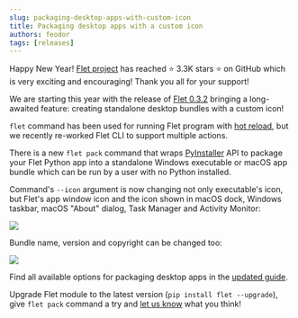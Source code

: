 ```yaml
---
slug: packaging-desktop-apps-with-custom-icon
title: Packaging desktop apps with a custom icon
authors: feodor
tags: [releases]
---
```


Happy New Year! [Flet project](https://github.com/flet-dev/flet) has reached ⭐️ 3.3K stars ⭐️ on GitHub which is very exciting and encouraging! Thank you all for your support!

We are starting this year with the release of [Flet 0.3.2](https://pypi.org/project/flet/) bringing a long-awaited feature: creating standalone desktop bundles with a custom icon!

`flet` command has been used for running Flet program with [hot reload](/docs/reference/cli/run), but we recently re-worked Flet CLI to support multiple actions.

There is a new `flet pack` command that wraps [PyInstaller](https://github.com/pyinstaller/pyinstaller) API to package your Flet Python app into a standalone Windows executable or macOS app bundle which can be run by a user with no Python installed.

Command's `--icon` argument is now changing not only executable's icon, but Flet's app window icon and the icon shown in macOS dock, Windows taskbar, macOS "About" dialog, Task Manager and Activity Monitor:

<img src="/img/docs/getting-started/package-desktop/macos-dock.png" className="screenshot-20 screenshot-rounded" />

Bundle name, version and copyright can be changed too:

<img src="/img/docs/getting-started/package-desktop/flet-app-bundle-about-clean.png" className="screenshot-50" />

Find all available options for packaging desktop apps in the [updated guide](/docs/publish).

Upgrade Flet module to the latest version (`pip install flet --upgrade`), give `flet pack` command a try and [let us know](https://discord.gg/dzWXP8SHG8) what you think!